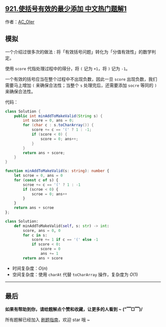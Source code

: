 ## [921.使括号有效的最少添加 中文热门题解1](https://leetcode.cn/problems/minimum-add-to-make-parentheses-valid/solutions/100000/by-ac_oier-9tn1)

作者：[AC_OIer](https://leetcode.cn/u/AC_OIer)

## 模拟

一个介绍过很多次的做法 : 将「有效括号问题」转化为「分值有效性」的数学判定。

使用 `score` 代指处理过程中的得分，将 `(` 记为 `+1`，将 `)` 记为 `-1`。

一个有效的括号应当在整个过程中不出现负数，因此一旦 `score` 出现负数，我们需要马上增加 `(` 来确保合法性；当整个 `s` 处理完后，还需要添加 `socre` 等同的 `)` 来确保合法性。

代码：
```Java []
class Solution {
    public int minAddToMakeValid(String s) {
        int score = 0, ans = 0;
        for (char c : s.toCharArray()) {
            score += c == '(' ? 1 : -1;
            if (score < 0) {
                score = 0; ans++;
            }
        }
        return ans + score;
    }
}
```
```TypeScript []
function minAddToMakeValid(s: string): number {
    let scroe = 0, ans = 0
    for (const c of s) {
        scroe += c == '(' ? 1 : -1
        if (scroe < 0) {
            scroe = 0; ans++
        }
    }
    return ans + scroe
};
```
```Python []
class Solution:
    def minAddToMakeValid(self, s: str) -> int:
        score, ans = 0, 0
        for c in s:
            score += 1 if c == '(' else -1
            if score < 0:
                score = 0
                ans += 1
        return ans + score
```
* 时间复杂度：$O(n)$
* 空间复杂度：使用 `charAt` 代替 `toCharArray` 操作，复杂度为 $O(1)$


---

## 最后

**如果有帮助到你，请给题解点个赞和收藏，让更多的人看到 ~ ("▔□▔)/**

所有题解已经加入 [刷题指南](https://github.com/SharingSource/LogicStack-LeetCode/wiki)，欢迎 star 哦 ~